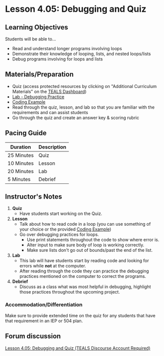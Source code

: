 # Lesson 4.05: Debugging and Quiz

## Learning Objectives
Students will be able to... 
* Read and understand longer programs involving loops
* Demonstrate their knowledge of looping, lists, and nested loops/lists
* Debug programs involving for loops and lists

## Materials/Preparation
* Quiz (access protected resources by clicking on "Additional Curriculum Materials" on the [TEALS Dashboard])
* [Lab - Debugging Practice]
* [Coding Example]
* Read through the quiz, lesson, and lab so that you are familiar with the requirements and can assist students
* Go through the quiz and create an answer key & scoring rubric

## Pacing Guide
| **Duration**   | **Description** |
| ---------- | ----------- |
| 25 Minutes  | Quiz     |
| 10 Minutes | Lesson     |
| 20 Minutes | Lab         |
| 5 Minutes | Debrief     |


## Instructor's Notes

1. **Quiz**
    * Have students start working on the Quiz.
2. **Lesson**
	* Talk about how to read code in a loop (you can use something of your choice or the provided [Coding Example])
	* Go over debugging practices for loops. 
		* Use print statements throughout the code to show where error is.
		* Alter input to make sure body of loop is working correctly.
		* Make sure lists don't go out of bounds/past the end of the list.
3. **Lab**
	* This lab will have students start by reading code and looking for errors while **not** at the computer.	
	* After reading through the code they can practice the debugging practices mentioned on the computer to correct the programs.
4. **Debrief**
	* Discuss as a class what was most helpful in debugging, highlight those practices throughout the upcoming project.

### Accommodation/Differentiation
Make sure to provide extended time on the quiz for any students that have that requirement in an IEP or 504 plan. 

## Forum discussion
[Lesson 4.05: Debugging and Quiz (TEALS Discourse Account Required)](https://forums.tealsk12.org/c/unit-4-looping/lesson-4-05-debugging-and-quiz)

[TEALS Dashboard]:http:/www.tealsk12.org/dashboard
[Lab - Debugging Practice]: lab.md
[Coding Example]: https://teals-introcs.gitbooks.io/2nd-semester-introduction-to-computer-science-pri/content/units/4_unit/05_lesson/longer_coding_sample.py

